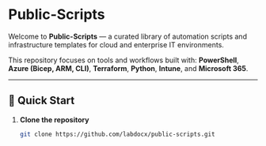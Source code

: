 # Public-Scripts

Welcome to **Public-Scripts** — a curated library of automation scripts and infrastructure templates for cloud and enterprise IT environments.

This repository focuses on tools and workflows built with:
**PowerShell**, **Azure (Bicep, ARM, CLI)**, **Terraform**, **Python**, **Intune**, and **Microsoft 365**.

---

## 🚀 Quick Start

1. **Clone the repository**
   ```bash
   git clone https://github.com/labdocx/public-scripts.git
